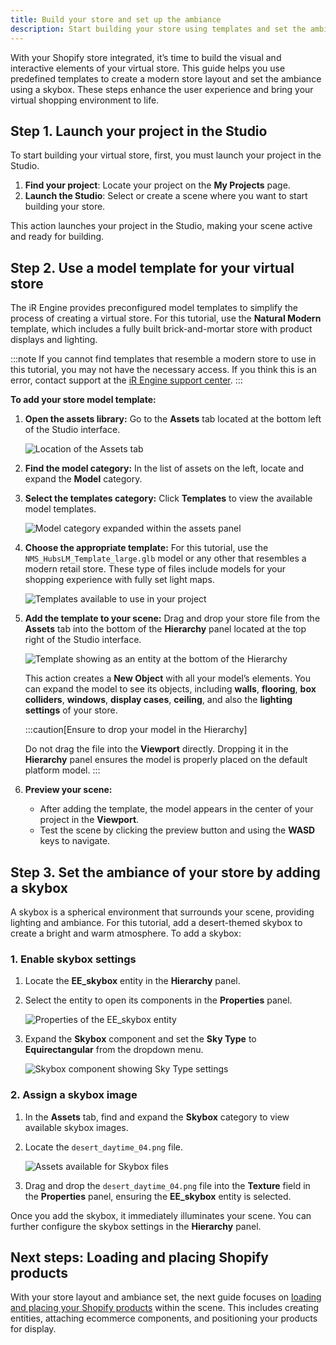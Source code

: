 ```yaml
---
title: Build your store and set up the ambiance
description: Start building your store using templates and set the ambiance.
---
```



With your Shopify store integrated, it’s time to build the visual and interactive elements of your virtual store. This guide helps you use predefined templates to create a modern store layout and set the ambiance using a skybox. These steps enhance the user experience and bring your virtual shopping environment to life.

## Step 1. Launch your project in the Studio

To start building your virtual store, first, you must launch your project in the Studio.

1. **Find your project**: Locate your project on the **My Projects** page.
2. **Launch the Studio**: Select or create a scene where you want to start building your store.

This action launches your project in the Studio, making your scene active and ready for building.

## Step 2. Use a model template for your virtual store

The iR Engine provides preconfigured model templates to simplify the process of creating a virtual store. For this tutorial, use the **Natural Modern** template, which includes a fully built brick-and-mortar store with product displays and lighting.

:::note
If you cannot find templates that resemble a modern store to use in this tutorial, you may not have the necessary access. If you think this is an error, contact support at the [iR Engine support center](https://help.theinfinitereality.com/hc/en-us).
:::

**To add your store model template:**

1. **Open the assets library:** Go to the **Assets** tab located at the bottom left of the Studio interface.

    ![Location of the Assets tab](../../../../assets/images/tutorials-and-examples/build-an-ecommerce-store-with-shopify-integration/build-your-store-templates-and-ambiance/assets-tab-location.png)

2. **Find the model category:** In the list of assets on the left, locate and expand the **Model** category.
3. **Select the templates category:** Click **Templates** to view the available model templates.

    ![Model category expanded within the assets panel](../../../../assets/images/tutorials-and-examples/build-an-ecommerce-store-with-shopify-integration/build-your-store-templates-and-ambiance/model-category-expanded.png)

4. **Choose the appropriate template:** For this tutorial, use the `NMS_HubsLM_Template_large.glb` model or any other that resembles a modern retail store. These type of files include models for your shopping experience with fully set light maps.

    ![Templates available to use in your project](../../../../assets/images/tutorials-and-examples/build-an-ecommerce-store-with-shopify-integration/build-your-store-templates-and-ambiance/templates-available.png)

5. **Add the template to your scene:** Drag and drop your store file from the **Assets** tab into the bottom of the **Hierarchy** panel located at the top right of the Studio interface.

    ![Template showing as an entity at the bottom of the Hierarchy](../../../../assets/images/tutorials-and-examples/build-an-ecommerce-store-with-shopify-integration/build-your-store-templates-and-ambiance/template-entity-hierarchy.png)

    This action creates a **New Object** with all your model’s elements. You can expand the model to see its objects, including **walls**, **flooring**, **box colliders**, **windows**, **display cases**, **ceiling**, and also the **lighting settings** of your store.

    :::caution[Ensure to drop your model in the Hierarchy]

    Do not drag the file into the **Viewport** directly. Dropping it in the **Hierarchy** panel ensures the model is properly placed on the default platform model.
    :::

6. **Preview your scene:**

   - After adding the template, the model appears in the center of your project in the **Viewport**.
   - Test the scene by clicking the preview button and using the **WASD** keys to navigate.

## Step 3. Set the ambiance of your store by adding a skybox

A skybox is a spherical environment that surrounds your scene, providing lighting and ambiance. For this tutorial, add a desert-themed skybox to create a bright and warm atmosphere. To add a skybox:

### 1. Enable skybox settings

1. Locate the **EE_skybox** entity in the **Hierarchy** panel.
2. Select the entity to open its components in the **Properties** panel.

    ![Properties of the EE_skybox entity](../../../../assets/images/tutorials-and-examples/build-an-ecommerce-store-with-shopify-integration/build-your-store-templates-and-ambiance/ee-skybox-entity-properties.png)

3. Expand the **Skybox** component and set the **Sky Type** to **Equirectangular** from the dropdown menu.

    ![Skybox component showing Sky Type settings](../../../../assets/images/tutorials-and-examples/build-an-ecommerce-store-with-shopify-integration/build-your-store-templates-and-ambiance/skybox-component-sky-type.png)

### 2. Assign a skybox image

 1. In the **Assets** tab, find and expand the **Skybox** category to view available skybox images.
 2. Locate the `desert_daytime_04.png` file.

    ![Assets available for Skybox files](../../../../assets/images/tutorials-and-examples/build-an-ecommerce-store-with-shopify-integration/build-your-store-templates-and-ambiance/skybox-files-assets.png)

 3. Drag and drop the `desert_daytime_04.png` file into the **Texture** field in the **Properties** panel, ensuring the **EE_skybox** entity is selected.

Once you add the skybox, it immediately illuminates your scene. You can further configure the skybox settings in the **Hierarchy** panel.

## Next steps: Loading and placing Shopify products

With your store layout and ambiance set, the next guide focuses on [loading and placing your Shopify products](/tutorials-and-examples/build-an-ecommerce-store/load-and-place-shopify-products) within the scene. This includes creating entities, attaching ecommerce components, and positioning your products for display.
